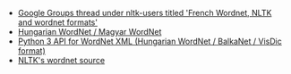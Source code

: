 * [Google Groups thread under nltk-users titled 'French Wordnet, NLTK and wordnet formats'](https://groups.google.com/forum/#!topic/nltk-users/hJS30Oq1-W4)
* [Hungarian WordNet / Magyar WordNet](https://github.com/mmihaltz/huwn)
* [Python 3 API for WordNet XML (Hungarian WordNet / BalkaNet / VisDic format)](https://github.com/ppke-nlpg/pywnxml)
* [NLTK's wordnet source](https://github.com/nltk/nltk/blob/develop/nltk/corpus/reader/wordnet.py)
